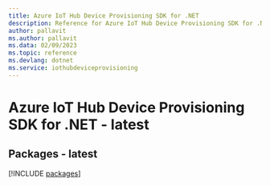 ```yaml
---
title: Azure IoT Hub Device Provisioning SDK for .NET
description: Reference for Azure IoT Hub Device Provisioning SDK for .NET
author: pallavit
ms.author: pallavit
ms.data: 02/09/2023
ms.topic: reference
ms.devlang: dotnet
ms.service: iothubdeviceprovisioning
---
```

# Azure IoT Hub Device Provisioning SDK for .NET - latest
## Packages - latest
[!INCLUDE [packages](iot-hub-device-provisioning-index.md)]